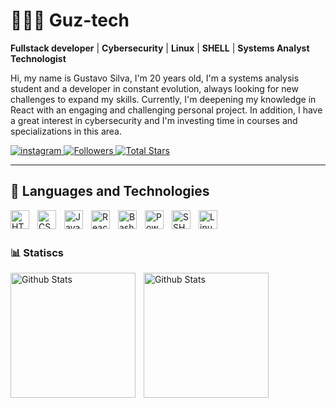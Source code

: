 # 👨🏻‍💻 Guz-tech
**Fullstack developer** | **Cybersecurity** | **Linux** | **SHELL** | **Systems Analyst Technologist**

Hi, my name is Gustavo Silva, I'm 20 years old, I'm a systems analysis student and a developer in constant evolution, always looking for new challenges to expand my skills. Currently, I'm deepening my knowledge in React with an engaging and challenging personal project. In addition, I have a great interest in cybersecurity and I'm investing time in courses and specializations in this area.

<p align="left">
    <a href="https://www.instagram.com/guz_silv4/">

<img
    alt="instagram"
    title="instagram profile"
    src="https://custom-icon-badges.demolab.com/badge/-Guz_Silv4 -blue?style=for-the-badge&logo=mention&logoColor=white"
/>
   </a>
    <a href="https://github.com/Guz-tech?tab=followers">
        <img 
            alt="Followers" 
            title="Follow me on Github" 
            src="https://custom-icon-badges.demolab.com/github/followers/Guz-tech?color=236ad3&labelColor=1155ba&style=for-the-badge&logo=github&label=Followers&logoColor=white"
        />
    </a>
</a> 
    <a href="https://github.com/Guz-tech?tab=repositories&sort=stargazers">
        <img 
            alt="Total Stars" 
            title="Total Stars Github" 
            src="https://custom-icon-badges.demolab.com/github/stars/Guz-tech?color=55960c&style=for-the-badge&labelColor=488207&logo=star&label=Stars"
        />
    </a>
</p>

---
## 🤖 Languages ​​and Technologies


<img 
    align="left"
    alt="HTML"
    title="HTML"
    width="30px"
    style="padding-right: 10px;"
src="https://cdn.jsdelivr.net/gh/devicons/devicon@latest/icons/html5/html5-original.svg" 
/>

<img 
    align="left"
    alt="CSS"
    title="CSS"
    width="30px"
    style="padding-right: 10px;"
src="https://cdn.jsdelivr.net/gh/devicons/devicon@latest/icons/css3/css3-original.svg" 
/>
    
<img 
    align="left"
    alt="Javascript"
    title="Javascript"
    width="30px"
    style="padding-right: 10px;"
src="https://cdn.jsdelivr.net/gh/devicons/devicon@latest/icons/javascript/javascript-original.svg" 
/>

  <img 
    align="left"
    alt="React"
    title="React"
    width="30px"
    style="padding-right: 10px;"
  src="https://cdn.jsdelivr.net/gh/devicons/devicon@latest/icons/react/react-original.svg" 
  />

  <img 
    align="left"
    alt="Bash"
    title="Bash"
    width="30px"
    style="padding-right: 10px;"
  src="https://cdn.jsdelivr.net/gh/devicons/devicon@latest/icons/bash/bash-original.svg" 
  />


<img 
    align="left"
    alt="Powershell"
    title="Powershell"
    width="30px"
    style="padding-right: 10px;"
src="https://cdn.jsdelivr.net/gh/devicons/devicon@latest/icons/powershell/powershell-original.svg" 
/>


 <img 
    align="left"
    alt="SSH"
    title="SSH"
    width="30px"
    style="padding-right: 10px;"
 src="https://cdn.jsdelivr.net/gh/devicons/devicon@latest/icons/ssh/ssh-original-wordmark.svg" 
 />


<img 
    align="left"
    alt="Linux"
    title="Linux"
    width="30px"
    style="padding-right: 10px;"
src="https://cdn.jsdelivr.net/gh/devicons/devicon@latest/icons/linux/linux-original.svg" 
/>

<br/>
<br/>

### 📊 Statiscs

<img 
    align="left"
    alt="Github Stats"
    height="200"
    style="padding-right: 10px;"
src="https://github-readme-stats.vercel.app/api?username=Guz-tech&show_icons=true&theme=tokyonight&include_all_commits=true"
/>
<img 
    align="left"
    alt="Github Stats"
    height="200"
    style="padding-right: 10px;"
src="https://github-readme-stats.vercel.app/api/top-langs/?username=Guz-tech&layout=compact&theme=tokyonight&custom_title=Technologies&langs_count=6"
/>

